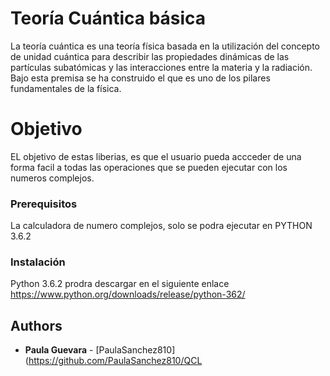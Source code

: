 # **Teoría Cuántica básica**

La teoría cuántica es una teoría física basada en la utilización del concepto de unidad cuántica para describir las propiedades dinámicas de las partículas subatómicas y las interacciones entre la materia y la radiación. Bajo esta premisa se ha construido el que es uno de los pilares fundamentales de la física.

# Objetivo

EL objetivo de estas liberias, es que el usuario  pueda accceder de una forma facil a todas las operaciones que se pueden ejecutar con los numeros complejos.

### Prerequisitos
La calculadora de numero complejos, solo se podra ejecutar en PYTHON 3.6.2


### Instalación

Python 3.6.2 prodra descargar en el siguiente enlace https://www.python.org/downloads/release/python-362/

## Authors

* **Paula Guevara** - [PaulaSanchez810](https://github.com/PaulaSanchez810/QCL
